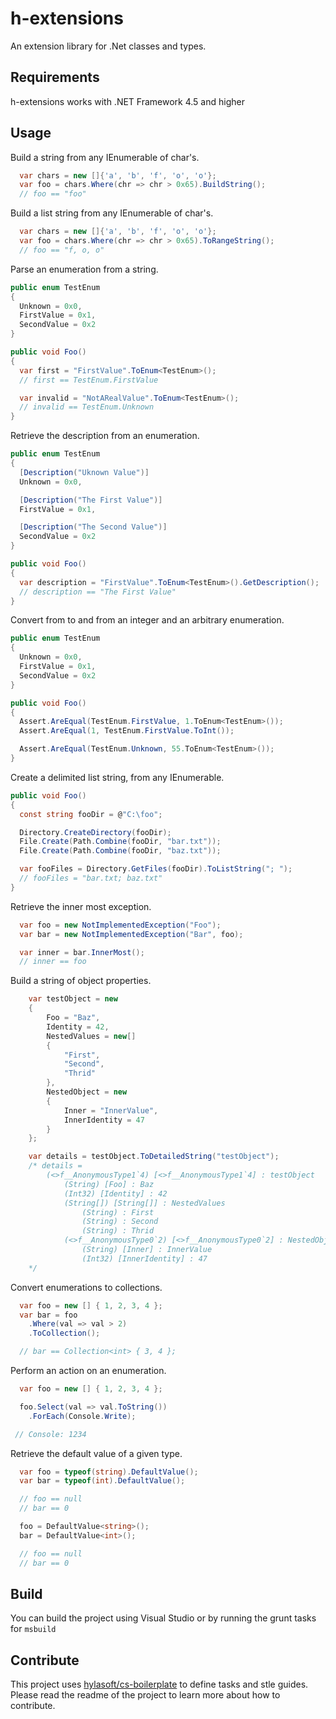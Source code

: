 h-extensions
==========

An extension library for .Net classes and types.

## Requirements
h-extensions works with .NET Framework 4.5 and higher

## Usage

Build a string from any IEnumerable of char's.

````C#
  var chars = new []{'a', 'b', 'f', 'o', 'o'};
  var foo = chars.Where(chr => chr > 0x65).BuildString();
  // foo == "foo"
````

Build a list string from any IEnumerable of char's.
````C#
  var chars = new []{'a', 'b', 'f', 'o', 'o'};
  var foo = chars.Where(chr => chr > 0x65).ToRangeString();
  // foo == "f, o, o"
````

Parse an enumeration from a string.

````C#
public enum TestEnum
{
  Unknown = 0x0,
  FirstValue = 0x1,
  SecondValue = 0x2
}

public void Foo()
{
  var first = "FirstValue".ToEnum<TestEnum>();
  // first == TestEnum.FirstValue

  var invalid = "NotARealValue".ToEnum<TestEnum>();
  // invalid == TestEnum.Unknown
}
````

Retrieve the description from an enumeration.

````C#
public enum TestEnum
{
  [Description("Uknown Value")]
  Unknown = 0x0,

  [Description("The First Value")]
  FirstValue = 0x1,

  [Description("The Second Value")]
  SecondValue = 0x2
}

public void Foo()
{
  var description = "FirstValue".ToEnum<TestEnum>().GetDescription();
  // description == "The First Value"
}
````

Convert from to and from an integer and an arbitrary enumeration.

````C#
public enum TestEnum
{
  Unknown = 0x0,
  FirstValue = 0x1,
  SecondValue = 0x2
}

public void Foo()
{
  Assert.AreEqual(TestEnum.FirstValue, 1.ToEnum<TestEnum>());
  Assert.AreEqual(1, TestEnum.FirstValue.ToInt());

  Assert.AreEqual(TestEnum.Unknown, 55.ToEnum<TestEnum>());
}
````

Create a delimited list string, from any IEnumerable<string>.

````C#
public void Foo()
{
  const string fooDir = @"C:\foo";

  Directory.CreateDirectory(fooDir);
  File.Create(Path.Combine(fooDir, "bar.txt"));
  File.Create(Path.Combine(fooDir, "baz.txt"));

  var fooFiles = Directory.GetFiles(fooDir).ToListString("; ");
  // fooFiles = "bar.txt; baz.txt"
}
````

Retrieve the inner most exception.

````C#
  var foo = new NotImplementedException("Foo");
  var bar = new NotImplementedException("Bar", foo);

  var inner = bar.InnerMost();
  // inner == foo
````

Build a string of object properties.

````C#
	var testObject = new
	{
		Foo = "Baz",
		Identity = 42,
		NestedValues = new[]
		{
			"First",
			"Second",
			"Thrid"
		},
		NestedObject = new
		{
			Inner = "InnerValue",
			InnerIdentity = 47
		}
	};

	var details = testObject.ToDetailedString("testObject");
	/* details =
		(<>f__AnonymousType1`4) [<>f__AnonymousType1`4] : testObject
			(String) [Foo] : Baz
			(Int32) [Identity] : 42
			(String[]) [String[]] : NestedValues
				(String) : First
				(String) : Second
				(String) : Thrid
			(<>f__AnonymousType0`2) [<>f__AnonymousType0`2] : NestedObject
				(String) [Inner] : InnerValue
				(Int32) [InnerIdentity] : 47
	*/
````

Convert enumerations to collections.

````C#
  var foo = new [] { 1, 2, 3, 4 };
  var bar = foo
    .Where(val => val > 2)
    .ToCollection();

  // bar == Collection<int> { 3, 4 };
````

Perform an action on an enumeration.

````C#
  var foo = new [] { 1, 2, 3, 4 };

  foo.Select(val => val.ToString())
    .ForEach(Console.Write);

 // Console: 1234
````

Retrieve the default value of a given type.

````C#
  var foo = typeof(string).DefaultValue();
  var bar = typeof(int).DefaultValue();

  // foo == null
  // bar == 0

  foo = DefaultValue<string>();
  bar = DefaultValue<int>();

  // foo == null
  // bar == 0
````

## Build

You can build the project using Visual Studio or by running the grunt tasks for `msbuild`

## Contribute

This project uses [hylasoft/cs-boilerplate](https://github.com/hylasoft-usa/cs-boilerplate) to define tasks and stle guides. Please read the readme of the project to learn more about how to contribute.
